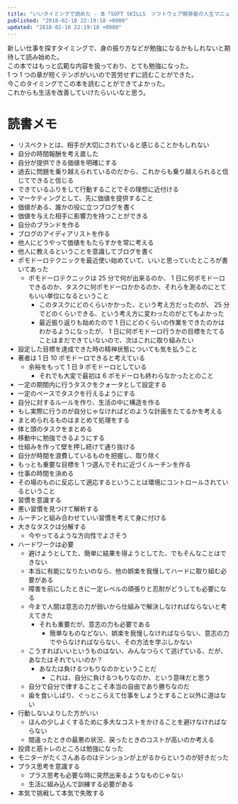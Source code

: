 ```yaml
---
title: "いいタイミングで読めた - 本「SOFT SKILLS　ソフトウェア開発者の人生マニュアル」の感想"
published: "2018-02-18 22:19:18 +0900"
updated: "2018-02-18 22:19:18 +0900"
---
```


新しい仕事を探すタイミングで、身の振り方などが勉強になるかもしれないと期待して読み始めた。  
この本ではもっと広範な内容を扱っており、とても勉強になった。  
1 つ 1 つの章が短くテンポがいいので苦労せずに読むことができた。  
今このタイミングでこの本を読むことができてよかった。  
これからも生活を改善していけたらいいなと思う。

# 読書メモ

- リスペクトとは、相手が大切にされていると感じることかもしれない
- 自分の時間報酬を考え直した
- 自分が提供できる価値を明確にする
- 過去に問題を乗り越えられているのだから、これからも乗り越えられると信じてできると信じる
- できているふりをして行動することでその理想に近付ける
- マーケティングとして、先に価値を提供すること
- 価値がある、誰かの役に立つブログを書く
- 価値を与えた相手に影響力を持つことができる
- 自分のブランドを作る
- ブログのアイディアリストを作る
- 他人にどうやって価値をもたらすかを常に考える
- 他人に教えるということを意識してブログを書く
- ポモドーロテクニックを最近使い始めていて、いいと思っていたところが書いてあった
    - ポモドーロテクニックは 25 分で何が出来るのか、 1 日に何ポモドーロできるのか、タスクに何ポモドーロかかるのか、それらを測るのにとてもいい単位になるということ
        - このタスクにどのくらいかかった、という考え方だったのが、 25 分でどのくらいできる、という考え方に変わったのがとてもよかった
        - 最近振り返りも始めたので 1 日にどのくらいの作業をできたのかはわかるようになったが、 1 日に何ポモドーロ行うかの目標をたてることはまだできていないので、次はこれに取り組みたい
- 設定した目標を達成できた時の精神状態についても気を払うこと
- 著者は 1 日 10 ポモドーロできると考えている
    - 余裕をもって 1 日 9 ポモドーロとしている
        - それでも大変で最初は 6 ポモドーロも終わらなかったとのこと
- 一定の期間内に行うタスクをクォータとして設定する
- 一定のペースでタスクを行えるようにする
- 自分に対するルールを作り、生活の中に構造を作る
- もし実際に行うのが自分じゃなければどのような計画をたてるかを考える
- まとめられるものはまとめて処理をする
- 体と頭のタスクをまとめる
- 移動中に勉強できるようにする
- 仕組みを作って壁を押し続けて通り抜ける
- 自分が時間を浪費しているものを把握し、取り除く
- もっとも重要な目標を 1 つ選んでそれに近づくルーチンを作る
- 仕事の時間を決める
- その場のものに反応して適応するということは環境にコントロールされているということ
- 習慣を意識する
- 悪い習慣を見つけて解析する
- ルーチンと組み合わせていい習慣を考えて身に付ける
- 大きなタスクは分解する
    - 今やってるような方向性でよさそう
- ハードワークは必要
    - 避けようとしてた、簡単に結果を得ようとしてた、でもそんなことはできない
    - 本当に有能になりたいのなら、他の娯楽を我慢してハードに取り組む必要がある
    - 障害を前にしたときに一定レベルの頑張りと忍耐がどうしても必要になる
    - 今まで人間は意志の力が弱いから仕組みで解決しなければならないと考えてきた
        - それも重要だが、意志の力も必要である
            - 簡単なものなどない、娯楽を我慢しなければならない、意志の力でやらなければならない、その方法を学ぶしかない
    - こうすればいいというものはない、みんなつらくて逃げている、だが、あなたはそれでいいのか？
        - あなたは負けるつもりなのかということだ
            - これは、自分に負けるつもりなのか、という意味だと思う
    - 自分で自分で律することこそ本当の自由であり勝ちなのだ
    - 歯を食いしばり、ぐっとこらえて仕事をしようとすること以外に道はない
- 行動しないよりした方がいい
    - ほんの少しよくするために多大なコストをかけることを避けなければならない
    - 間違ったときの最悪の状況、戻ったときのコストが高いのか考える
- 投資と筋トレのところは勉強になった
- モニターがたくさんあるのはテンションが上がるからというのが好きだった
- プラス思考を意識する
    - プラス思考も必要な時に突然出来るようなものじゃない
    - 生活に組み込んで訓練する必要がある
- 本気で挑戦して本気で失敗する
